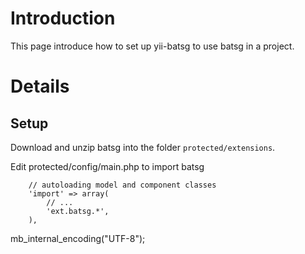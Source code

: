 # Introduction #

This page introduce how to set up yii-batsg to use batsg in a project.

# Details #

## Setup ##

Download and unzip batsg into the folder `protected/extensions`.

Edit protected/config/main.php to import batsg
```
    // autoloading model and component classes
    'import' => array(
        // ...
        'ext.batsg.*',
    ),
```

mb\_internal\_encoding("UTF-8");